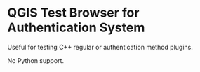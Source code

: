 # QGIS Test Browser for Authentication System

Useful for testing C++ regular or authentication method plugins.

No Python support.
